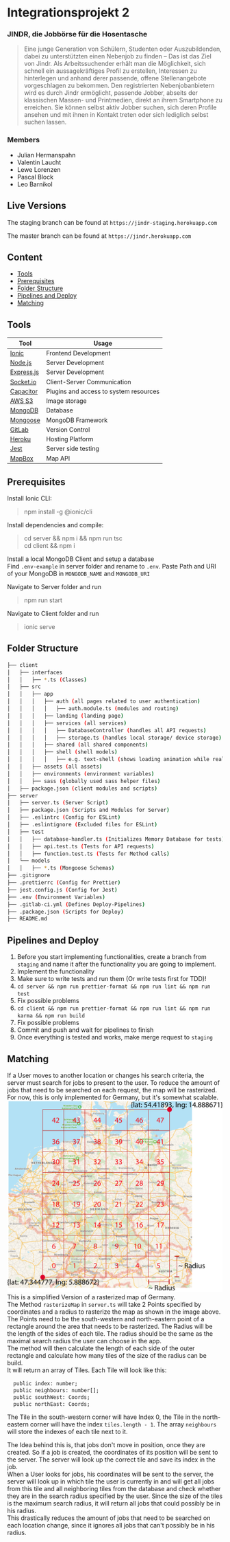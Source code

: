 # Integrationsprojekt 2
### JINDR, die Jobbörse für die Hosentasche

> Eine junge Generation von Schülern, Studenten oder Auszubildenden, dabei zu unterstützten einen
  Nebenjob zu finden – Das ist das Ziel von Jindr.
  Als Arbeitssuchender erhält man die Möglichkeit, sich schnell ein aussagekräftiges Profil zu erstellen,
  Interessen zu hinterlegen und anhand derer passende, offene Stellenangebote vorgeschlagen zu
  bekommen. Den registrierten Nebenjobanbietern wird es durch Jindr ermöglicht, passende Jobber,
  abseits der klassischen Massen- und Printmedien, direkt an ihrem Smartphone zu erreichen. Sie
  können selbst aktiv Jobber suchen, sich deren Profile ansehen und mit ihnen in Kontakt treten oder
  sich lediglich selbst suchen lassen.

### Members

* Julian Hermanspahn
* Valentin Laucht
* Lewe Lorenzen
* Pascal Block
* Leo Barnikol

## Live Versions
The staging branch can be found at ``https://jindr-staging.herokuapp.com``

The master branch can be found at ``https://jindr.herokuapp.com``

## Content
* [Tools](#tools)
* [Prerequisites](#prerequisites)
* [Folder Structure](#folder-structure)
* [Pipelines and Deploy](#pipelines-and-deploy)
* [Matching](#matching)

## Tools
Tool | Usage
---------------------|----------
[Ionic](https://ionicframework.com/) | Frontend Development
[Node.js](https://nodejs.org/en/) | Server Development
[Express.js](https://expressjs.com/de/) | Server Development
[Socket.io](https://socket.io/) | Client-Server Communication
[Capacitor](https://capacitor.ionicframework.com/) | Plugins and access to system resources
[AWS S3](https://aws.amazon.com/de/s3/) | Image storage
[MongoDB](https://www.mongodb.com/) | Database
[Mongoose](https://mongoosejs.com/) | MongoDB Framework
[GitLab](https://git.thm.de/) | Version Control
[Heroku](https://heroku.com/) | Hosting Platform
[Jest](https://jestjs.io/) | Server side testing
[MapBox](https://www.mapbox.com/) | Map API


## Prerequisites
Install Ionic CLI:
> npm install -g @ionic/cli

Install dependencies and compile:
>cd server && npm i && npm run tsc  <br>
>cd client && npm i

Install a local MongoDB Client and setup a database <br>
Find ``.env-example`` in server folder and rename to ``.env``.
Paste Path and URI of your MongoDB in ``MONGODB_NAME`` and ``MONGODB_URI``

Navigate to Server folder and run
> npm run start

Navigate to Client folder and run
> ionic serve

## Folder Structure
```bash
├── client
│   ├── interfaces
│   │   ├── *.ts (Classes)
│   ├── src
│   │   ├── app
│   │   │   ├── auth (all pages related to user authentication)
│   │   │   │   ├── auth.module.ts (modules and routing)
│   │   │   ├── landing (landing page)
│   │   │   ├── services (all services)
│   │   │   │   ├── DatabaseController (handles all API requests)
│   │   │   │   ├── storage.ts (handles local storage/ device storage)
│   │   │   ├── shared (all shared components)
│   │   │   ├── shell (shell models)
│   │   │   │   ├── e.g. text-shell (shows loading animation while real data is fetched)
│   │   ├── assets (all assets)
│   │   ├── environments (environment variables)
│   │   ├── sass (globally used sass helper files)
│   ├── package.json (client modules and scripts)
├── server
│   ├── server.ts (Server Script)
│   ├── package.json (Scripts and Modules for Server)
│   ├── .eslintrc (Config for ESLint)
│   ├── .eslintignore (Excluded files for ESLint)
│   ├── test
│   │   ├── database-handler.ts (Initializes Memory Database for tests)
│   │   ├── api.test.ts (Tests for API requests)
│   │   ├── function.test.ts (Tests for Method calls)
│   └── models
│   │   ├── *.ts (Mongoose Schemas)
├── .gitignore
├── .prettierrc (Config for Prettier)
├── jest.config.js (Config for Jest)
├── .env (Environment Variables)
├── .gitlab-ci.yml (Defines Deploy-Pipelines)
├── .package.json (Scripts for Deploy)
├── README.md
```

## Pipelines and Deploy
1. Before you start implementing functionalities, create a branch from ``staging``
and name it after the functionality you are going to implement.
2. Implement the functionality
3. Make sure to write tests and run them (Or write tests first for TDD)!
4. ``cd server && npm run prettier-format && npm run lint && npm run test``
5. Fix possible problems
6. ``cd client && npm run prettier-format && npm run lint && npm run karma && npm run build``
7. Fix possible problems
8. Commit and push and wait for pipelines to finish
9. Once everything is tested and works, make merge request to ``staging``

## Matching
If a User moves to another location or changes his search criteria, the server
must search for jobs to present to the user. To reduce the amount of jobs that need to
be searched on each request, the map will be rasterized. For now, this is only implemented for
Germany, but it's somewhat scalable. 
![Raster explanation](./doku-files/map_raster_doku.png)
This is a simplified Version of a rasterized map of Germany.
<br> The Method ``rasterizeMap`` in ``server.ts`` will
take 2 Points specified by coordinates and a radius to rasterize the map
as shown in the image above.
The Points need to be the south-western and north-eastern point
of a rectangle around the area that needs to be rasterized. The Radius
will be the length of the sides of each tile. The radius should be the same as
the maximal search radius the user can choose in the app.
<br>
The method will then calculate the length of each side of the
outer rectangle and calculate how many tiles of the size of the radius can be build.
<br>
It will return an array of Tiles. Each Tile will look like this:

      public index: number;
      public neighbours: number[];
      public southWest: Coords;
      public northEast: Coords;

The Tile in the south-western corner will have Index 0, the Tile in the north-
eastern corner will have the index ``tiles.length - 1``.
The array ``neighbours`` will store the indexes of each tile next to it.

The Idea behind this is, that jobs don't move in position, once they are created. So if
a job is created, the coordinates of its position will be sent to the server. The server will look up the
correct tile and save its index in the job. 
<br> When a User looks for jobs, his coordinates will be sent to the server, the server will
look up in which tile the user is currently in and will get
all jobs from this tile and all neighboring tiles from the database and check
whether they are in the search radius specified by the user. Since the size of the tiles is the
maximum search radius, it will return all jobs that could possibly be in his radius.
<br> This drastically reduces the amount of jobs that need to be searched on each location change, since it ignores all jobs
that can't possibly be in his radius.
